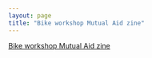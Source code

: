 ```yaml
---
layout: page
title: "Bike workshop Mutual Aid zine"
---
```


[Bike workshop Mutual Aid zine](https://mp.weixin.qq.com/s?__biz=MzU4NjI3MDQ5Mg==&mid=2247486489&idx=1&sn=91d1748070966e62489ff109bd5c064c&chksm=fdfc9e6aca8b177c67d35997a9b8cee4f2de6ea7611f22d445690aead997a29746e7e28c7ab5&scene=0&xtrack=1#rd)

<!-- #### Course Information

[Course Outline](/life/quantum-mechanics/Sample_Course_Outline.pdf)

#### Lecture Notes

[Lecture 1](/life/quantum-mechanics/Sample_Lecture_Notes.pdf)

[Lecture 2](/life/quantum-mechanics/Sample_Lecture_Notes.pdf)

[Lecture 3](/life/quantum-mechanics/Sample_Lecture_Notes.pdf)

#### Homework

[Homework 1](/life/quantum-mechanics/Sample_Lecture_Notes.pdf)

[Homework 2](/life/quantum-mechanics/Sample_Lecture_Notes.pdf)

[Homework 3](/life/quantum-mechanics/Sample_Lecture_Notes.pdf)

#### Midterms

[Midterm 1](/life/quantum-mechanics/Sample_Midterm.pdf)

[Midterm 2](/life/quantum-mechanics/Sample_Midterm.pdf)

#### Exams

[Exam 1](/life/quantum-mechanics/Sample_Exam.pdf) -->
